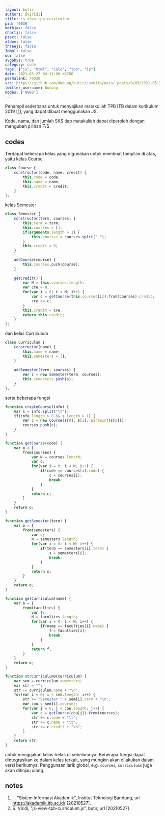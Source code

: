 ```yaml
---
layout: butir
authors: [viridi]
title: js view tpb curriculum
pid: '0030'
mathjax: false
chartjs: false
ptext: false
x3dom: false
threejs: false
3dmol: false
oo: false
svgphys: true
category: code
tags: ["js", "html", "calc", "tpb", "ip"]
date: 2021-05-27 04:13:00 +0700
permalink: /0030
src: https://github.com/dudung/butir/commits/main/_posts/0/03/2021-05-25-js-view-tpb-curriculum.md
twitter_username: 6unpnp
nodes: ['0000']
---
```

Penampil sederhana untuk menyajikan matakuliah TPB ITB dalam kurikulum 2019 [[1](#r01)], yang dapat dibuat menggunakan JS.

<script src="assets/js/app/js-view-tpb-curriculum.js"></script>

<script>
</script>

Kode, nama, dan jumlah SKS tiap matakuliah dapat diperoleh dengan mengubah pilihan F/S.


## codes
Terdapat beberapa kelas yang digunakan untuk membuat tampilan di atas, yaitu kelas Course

```javascript
class Course {
	constructor(code, name, credit) {
		this.code = code;
		this.name = name;
		this.credit = credit;
	}
};
```

kelas Semester

```javascript
class Semester {
	constructor(term, courses) {
		this.term = term;
		this.courses = [];
		if(arguments.length > 1) {
			this.courses = courses.split(" ");
		}
		this.credit = 0;
	}
	
	addCourse(course) {
		this.courses.push(course);
	}
	
	getCredit() {
		var N = this.courses.length;
		var cre = 0;
		for(var i = 0; i < N; i++) {
			var c = getCourse(this.courses[i]).from(courses).credit;
			cre += c;
		}
		this.credit = cre;
		return this.credit;
	}
};
```

dan kelas Curriculum

```javascript
class Curriculum {
	constructor(name) {
		this.name = name;
		this.semesters = [];
	}
	
	addSemester(term, courses) {
		var s = new Semester(term, courses);
		this.semesters.push(s);
	}
};
```

serta beberapa fungsi

```javascript
function createCourse(info) {
	var s = info.split("\t");
	if(info.length > 0 && s.length > 1) {
		var c = new Course(s[0], s[1], parseInt(s[2]));
		courses.push(c);
	}
}

function getCourse(code) {
	var o = {
		from(courses) {
			var N = courses.length;
			var c;
			for(var i = 0; i < N; i++) {
				if(code == courses[i].code) {
					c = courses[i];
					break;
				}	
			}
			return c;
		}
	}
	return o;
}

function getSemester(term) {
	var o = {
		from(semesters) {
			var s;
			N = semesters.length;
			for(var i = 0; i < N; i++) {
				if(term == semesters[i].term) {
					s = semesters[i];
					break;
				}
			}
			return s;
		}
	}
	return o;
}

function getCurriculum(name) {
	var o = {
		from(faculties) {
			var f;
			N = faculties.length;
			for(var i = 0; i < N; i++) {
				if(name == faculties[i].name) {
					f = faculties[i];
					break;
				}
			}
			return f;
		}
	}
	return o;
}

function strCurriculum0(curriculum) {
	var sem = curriculum.semesters;
	var str = "";
	str += curriculum.name + "\n";
	for(var i = 0; i < sem.length; i++) {
		str += "Semester " + sem[i].term + "\n";
		var cou = sem[i].courses;
		for(var j = 0; j < cou.length; j++) {
			var c = getCourse(cou[j]).from(courses);
			str += c.code + "\t";
			str += c.name + "\t";
			str += c.credit + "\n";
		}
	}
	return str;
}
```

untuk menggakan kelas-kelas di sebelumnya. Beberapa fungsi dapat dintegrasikan ke dalam kelas terkait, yang mungkin akan dilakukan dalam versi berikutnya. Penggunaan larik global, e.g. `courses`, `curriculums` juga akan ditinjau ulang.


## notes
1. <a name="r01"></a>-, "Sistem Informasi Akademik", Institut Teknologi Bandung, url https://akademik.itb.ac.id/ [20210527].
2. <a name="r01"></a>S. Viridi, "js-view-tpb-curriculum.js", butir, url [20210527].